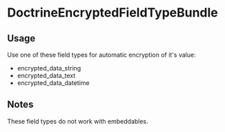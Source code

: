 # DoctrineEncryptedFieldTypeBundle

## Usage

Use one of these field types for automatic encryption of it's value:

- encrypted_data_string
- encrypted_data_text
- encrypted_data_datetime

## Notes

These field types do not work with embeddables.
